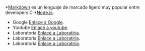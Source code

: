 *[Markdown](https://es.wikipedia.org/wiki/Markdow) es un lenguaje de marcado
ligero muy popular entre developers.C
*[Node.js](https://nodejs.org/).
* Google  [Enlace a Google](https://www.google.com/).
* Youtube [Enlace a youtube](https://www.youtube.com/).
* Laboratoria  [Enlace a Laboratiria](https://www.laboratoria.la/).
* Laboratoria  [Enlace a Laboratiria](https://www.laboratoria.la/).
* Laboratoria  [Enlace a Laboratiria](https://www.laboratoria.la/).